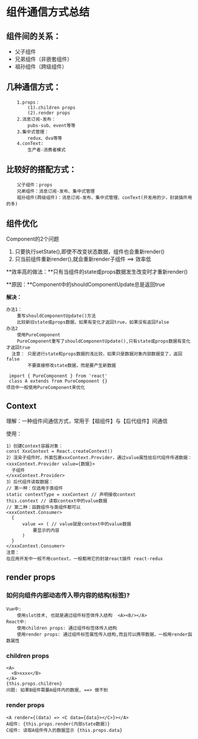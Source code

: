 # 组件通信方式总结

## 组件间的关系：

- 父子组件
- 兄弟组件（非嵌套组件）
- 祖孙组件（跨级组件）

## 几种通信方式：

		1.props：
			(1).children props
			(2).render props
		2.消息订阅-发布：
			pubs-sub、event等等
		3.集中式管理：
			redux、dva等等
		4.conText:
			生产者-消费者模式

## 比较好的搭配方式：
		父子组件：props
		兄弟组件：消息订阅-发布、集中式管理
		祖孙组件(跨级组件)：消息订阅-发布、集中式管理、conText(开发用的少，封装插件用的多)

## 组件优化

Component的2个问题
1. 只要执行setState(),即使不改变状态数据，组件也会重新render()
2. 只当前组件重新render(),就会重新render子组件 ==> 效率低

**效率高的做法：**只有当组件的state或props数据发生改变时才重新render()

**原因：**Component中的shouldComponentUpdate总是返回true

**解决：**

```
办法1：
    重写shouldComponentUpdate()方法
    比较新旧state或props数据，如果有变化才返回true，如果没有返回false
办法2
    使用PureComponent
    PureComponent重写了shouldComponentUpdate(),只有state或props数据有变化才返回true
  注意： 只是进行state和props数据的浅比较，如果只是数据对象内部数据变了，返回false
        不要直接修改state数据，而是要产生新数据

 import { PureComponent } from 'react'
 class A extends from PureComponent {}
项目中一般使用PureComponent来优化
```

## Context

理解：一种组件间通信方式，常用于【祖组件】与【后代组件】间通信

使用：

```
1）创建Context容器对象：
const XxxContext = React.createContext()
2）渲染子组件时，外面包裹xxxContext.Provider，通过value属性给后代组件传递数据：
<xxxContext.Provider value={数据}>
  子组件
</xxxContext.Provider>
3）后代组件读取数据：
// 第一种：仅适用于类组件
static contextType = xxxContext // 声明接收context
this.context // 读取context中的value数据
// 第二种：函数组件与类组件都可以
<xxxContext.Consumer>
  {
      value => ( // value就是context中的value数据
          要显示的内容
      )
  }
</xxxContext.Consumer>
注意：
在应用开发中一般不用context，一般都用它的封装react插件 react-redux
```


## render props

### 如何向组件内部动态传入带内容的结构(标签)?

	Vue中: 
		使用slot技术, 也就是通过组件标签体传入结构  <A><B/></A>
	React中:
		使用children props: 通过组件标签体传入结构
		使用render props: 通过组件标签属性传入结构,而且可以携带数据，一般用render函数属性

### children props

	<A>
	  <B>xxxx</B>
	</A>
	{this.props.children}
	问题: 如果B组件需要A组件内的数据, ==> 做不到 

### render props

	<A render={(data) => <C data={data}></C>}></A>
	A组件: {this.props.render(内部state数据)}
	C组件: 读取A组件传入的数据显示 {this.props.data} 

